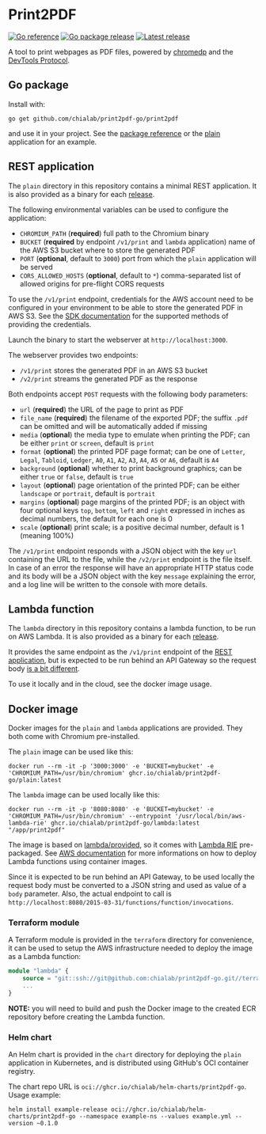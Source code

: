 # Print2PDF

[![Go reference](https://img.shields.io/badge/go.dev-docs-007d9c?logo=go&logoColor=white)](https://pkg.go.dev/github.com/chialab/print2pdf-go/print2pdf)
[![Go package release](https://img.shields.io/github/v/tag/chialab/print2pdf-go?filter=print2pdf%2F*&logo=go&logoColor=white&label=pkg&color=007d9c)](https://pkg.go.dev/github.com/chialab/print2pdf-go/print2pdf)
[![Latest release](https://img.shields.io/github/v/release/chialab/print2pdf-go?logo=github&logoColor=white)](https://github.com/chialab/print2pdf-go/releases/latest)

A tool to print webpages as PDF files, powered by [chromedp](https://github.com/chromedp/chromedp) and the [DevTools Protocol](https://chromedevtools.github.io/devtools-protocol/).

## Go package

Install with:
```shell
go get github.com/chialab/print2pdf-go/print2pdf
```

and use it in your project. See the [package reference](https://pkg.go.dev/github.com/chialab/print2pdf-go/print2pdf)
or the [plain](plain) application for an example.

## REST application

The `plain` directory in this repository contains a minimal REST application. It is also provided as a
binary for each [release](https://github.com/chialab/print2pdf-go/releases/latest).

The following environmental variables can be used to configure the application:
- `CHROMIUM_PATH` (**required**) full path to the Chromium binary
- `BUCKET` (**required** by endpoint `/v1/print` and `lambda` application) name of the AWS S3 bucket where to store the generated PDF
- `PORT` (**optional**, default to `3000`) port from which the `plain` application will be served
- `CORS_ALLOWED_HOSTS` (**optional**, default to `*`) comma-separated list of allowed origins for pre-flight CORS requests

To use the `/v1/print` endpoint, credentials for the AWS account need to be configured in your environment to be able to store
the generated PDF in AWS S3. See the [SDK documentation](https://aws.github.io/aws-sdk-go-v2/docs/configuring-sdk/#specifying-credentials)
for the supported methods of providing the credentials.

Launch the binary to start the webserver at `http://localhost:3000`.

The webserver provides two endpoints:
- `/v1/print` stores the generated PDF in an AWS S3 bucket
- `/v2/print` streams the generated PDF as the response

Both endpoints accept `POST` requests with the following body parameters:
- `url` (**required**) the URL of the page to print as PDF
- `file_name` (**required**) the filename of the exported PDF; the suffix `.pdf` can be omitted and will be
                             automatically added if missing
- `media` (**optional**) the media type to emulate when printing the PDF; can be either `print` or `screen`,
                         default is `print`
- `format` (**optional**) the printed PDF page format; can be one of `Letter`, `Legal`, `Tabloid`, `Ledger`, `A0`,
                          `A1`, `A2`, `A3`, `A4`, `A5` or `A6`, default is `A4`
- `background` (**optional**) whether to print background graphics; can be either `true` or `false`, default is `true`
- `layout` (**optional**) page orientation of the printed PDF; can be either `landscape` or `portrait`, default
                          is `portrait`
- `margins` (**optional**) page margins of the printed PDF; is an object with four optional keys `top`, `bottom`,
                           `left` and `right` expressed in inches as decimal numbers, the default for each one is 0
- `scale` (**optional**) print scale; is a positive decimal number, default is 1 (meaning 100%)

The `/v1/print` endpoint responds with a JSON object with the key `url` containing the URL to the file, while the `/v2/print`
endpoint is the file itself. In case of an error the response will have an appropriate HTTP status code and its body will be a JSON
object with the key `message` explaining the error, and a log line will be written to the console with more details.

## Lambda function

The `lambda` directory in this repository contains a lambda function, to be run on AWS Lambda. It is also provided as a
binary for each [release](https://github.com/chialab/print2pdf-go/releases/latest).

It provides the same endpoint as the `/v1/print` endpoint of the [REST application](#rest-application), but is expected to
be run behind an API Gateway so the request body [is a bit different](https://docs.aws.amazon.com/apigateway/latest/developerguide/set-up-lambda-proxy-integrations.html#api-gateway-simple-proxy-for-lambda-input-format).

To use it locally and in the cloud, see the docker image usage.

## Docker image

Docker images for the `plain` and `lambda` applications are provided. They both come with Chromium pre-installed.

The `plain` image can be used like this:
```shell
docker run --rm -it -p '3000:3000' -e 'BUCKET=mybucket' -e 'CHROMIUM_PATH=/usr/bin/chromium' ghcr.io/chialab/print2pdf-go/plain:latest
```

The `lambda` image can be used locally like this:
```shell
docker run --rm -it -p '8080:8080' -e 'BUCKET=mybucket' -e 'CHROMIUM_PATH=/usr/bin/chromium' --entrypoint '/usr/local/bin/aws-lambda-rie' ghcr.io/chialab/print2pdf-go/lambda:latest "/app/print2pdf"
```

The image is based on [lambda/provided](https://gallery.ecr.aws/lambda/provided), so it comes with [Lambda RIE](https://github.com/aws/aws-lambda-runtime-interface-emulator/)
pre-packaged. See [AWS documentation](https://docs.aws.amazon.com/prescriptive-guidance/latest/patterns/deploy-lambda-functions-with-container-images.html)
for more informations on how to deploy Lambda functions using container images.

Since it is expected to be run behind an API Gateway, to be used locally the request body must be converted to a JSON string
and used as value of a `body` parameter. Also, the actual endpoint to call is `http://localhost:8080/2015-03-31/functions/function/invocations`.

### Terraform module

A Terraform module is provided in the `terraform` directory for convenience, it can be used to setup the AWS infrastructure
needed to deploy the image as a Lambda function:
```terraform
module "lambda" {
    source = "git::ssh://git@github.com:chialab/print2pdf-go.git//terraform"
    ...
}
```

**NOTE:** you will need to build and push the Docker image to the created ECR repository before creating the Lambda function.

### Helm chart

An Helm chart is provided in the `chart` directory for deploying the `plain` application in Kubernetes, and is distributed using GitHub's OCI container registry.

The chart repo URL is `oci://ghcr.io/chialab/helm-charts/print2pdf-go`. Usage example:
```shell
helm install example-release oci://ghcr.io/chialab/helm-charts/print2pdf-go --namespace example-ns --values example.yml --version ~0.1.0
```
